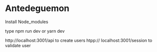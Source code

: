 # Antedeguemon

Install Node_modules

type npm run dev or yarn dev


http://localhost:3001/api to create users
htpp:// localhost:3001/session to validate user

